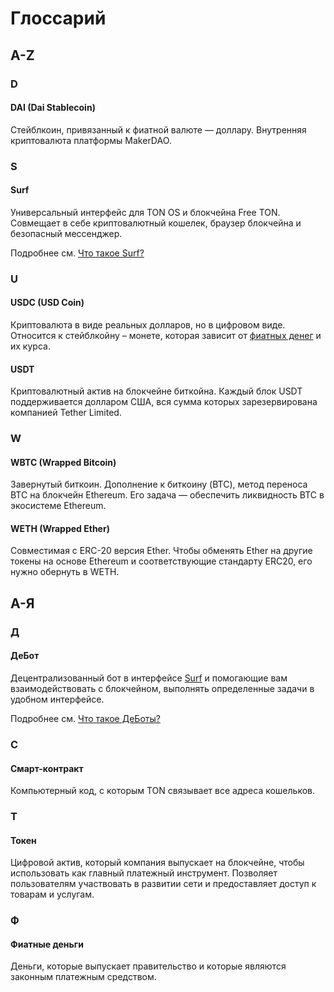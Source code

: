 # Глоссарий

## A-Z

### D
#### DAI (Dai Stablecoin)
Cтейблкоин, привязанный к фиатной валюте — доллару. Внутренняя криптовалюта платформы MakerDAO.

### S
#### Surf
Универсальный интерфейс для TON OS и блокчейна Free TON. Cовмещает в себе криптовалютный кошелек, браузер блокчейна и безопасный мессенджер.

Подробнее см. [Что такое Surf?](https://help.ton.surf/ru-RU/support/solutions/articles/77000264003-%D0%A7%D1%82%D0%BE-%D1%82%D0%B0%D0%BA%D0%BE%D0%B5-surf-)

### U
#### USDC (USD Coin)
Криптовалюта в виде реальных долларов, но в цифровом виде. Относится к стейблкойну – монете, которая зависит от [фиатных денег]() и их курса.

#### USDT
Криптовалютный актив на блокчейне биткойна. Каждый блок USDT поддерживается долларом США, вся сумма которых зарезервирована компанией Tether Limited.

### W
#### WBTC (Wrapped Bitcoin)
Завернутый биткоин. Дополнение к биткоину (BTC), метод переноса ВТС на блокчейн Ethereum. Его задача — обеспечить ликвидность BTC в экосистеме Ethereum.

#### WETH (Wrapped Ether)
Cовместимая с ERC-20 версия Ether. Чтобы обменять Ether на другие токены на основе Ethereum и соответствующие стандарту ERC20, его нужно обернуть в WETH.

## А-Я

### Д
#### ДеБот
Децентрализованный бот в интерфейсе [Surf](#surf) и помогающие вам взаимодействовать с блокчейном, выполнять определенные задачи в удобном интерфейсе.

Подробнее см. [Что такое ДеБоты?](https://help.ton.surf/ru-RU/support/solutions/articles/77000397693-%D0%A7%D1%82%D0%BE-%D1%82%D0%B0%D0%BA%D0%BE%D0%B5-%D0%94%D0%B5%D0%91%D0%BE%D1%82%D1%8B-)

### С
#### Смарт-контракт
Компьютерный код, с которым TON связывает все адреса кошельков.

### Т
#### Токен
Цифровой актив, который компания выпускает на блокчейне, чтобы использовать как главный платежный инструмент. Позволяет пользователям участвовать в развитии сети и предоставляет доступ к товарам и услугам.

### Ф
#### Фиатные деньги
Деньги, которые выпускает правительство и которые являются законным платежным средством.

